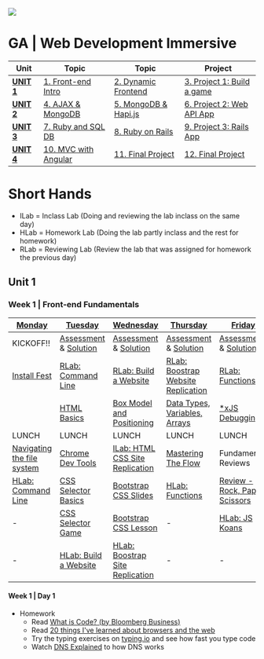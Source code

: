 ![](https://ga-dash.s3.amazonaws.com/production/assets/logo-9f88ae6c9c3871690e33280fcf557f33.png)
# GA | Web Development Immersive

| Unit                 | Topic                              | Topic                              | Project
|------------          |------------------------------------|------------------------------------|--------------------------------------
| **[UNIT 1](#unit1)** | [1. Front-end Intro](#week1)       | [2. Dynamic Frontend](#week2)      | [3. Project 1: Build a game](#week3)
| **[UNIT 2](#unit2)** | [4. AJAX & MongoDB](#week4)        | [5. MongoDB & Hapi.js](#week5)     | [6. Project 2: Web API App](#week6)
| **[UNIT 3](#unit3)** | [7. Ruby and SQL DB](#week7)       | [8. Ruby on Rails](#week8)         | [9. Project 3: Rails App](#week9)
| **[UNIT 4](#unit4)** | [10. MVC with Angular](#week10)    | [11. Final Project](#week11)       | [12. Final Project](#week12)

# Short Hands
- ILab = Inclass Lab (Doing and reviewing the lab inclass on the same day)
- HLab = Homework Lab (Doing the lab partly inclass and the rest for homework)
- RLab = Reviewing Lab (Review the lab that was assigned for homework the previous day)

<a name="unit1"></a>
## Unit 1

<a name="week1"></a>
### Week 1 | Front-end Fundamentals

| [Monday](#w1d1)                    | [Tuesday](#w1d2)                      | [Wednesday](#w1d3)                         | [Thursday](#w1d4)                          | [Friday](#w1d5)                        |
| ---------------------------------- | ------------------------------------- | ------------------------------------------ | ------------------------------------------ | -------------------------------------- |
| KICKOFF!!                          | [Assessment][1-2A] & [Solution][1-2Z] | [Assessment][1-3A] & [Solution][1-3Z]      | [Assessment][1-4A] & [Solution][1-4Z]      | [Assessment][1-5A] & [Solution][1-5Z]  |
| [Install Fest][1-1A]               | [RLab: Command Line][1-1C]            | [RLab: Build a Website][1-2F]              | [RLab: Boostrap Website Replication][1-3F] | [RLab: Functions][1-4E]                |
|                                    | [HTML Basics][1-2B]                   | [Box Model and Positioning][1-3B]          | [Data Types, Variables, Arrays][1-4C]      | [*xJS Debugging][1-5B]                 |
| LUNCH                              | LUNCH                                 | LUNCH                                      | LUNCH                                      | LUNCH                                  |
| [Navigating the file system][1-1B] | [Chrome Dev Tools][1-2C]              | [ILab: HTML CSS Site Replication][1-3C]    | [Mastering The Flow][1-4D]                 | Fundamental Reviews                    |
| [HLab: Command Line][1-1C]         | [CSS Selector Basics][1-2D]           | [Bootstrap CSS Slides][1-3D]               | [HLab: Functions][1-4E]                    | [Review - Rock, Paper, Scissors][1-5C] |
| -                                  | [CSS Selector Game][1-2E]             | [Bootstrap CSS Lesson][1-3E]               | -                                          | [HLab: JS Koans][1-5D]                 |
| -                                  | [HLab: Build a Website][1-2F]         | [HLab: Boostrap Site Replication][1-3F]    | -                                          | -                                      |

[1-1A]: 00-programming/install-fest/README.md                           "Install Fest"
[1-1B]: 01-workflow/navigating-the-file-system-lesson                   "Navigating the file system"
[1-1C]: https://github.com/wdi-hk-11/lab-command-line                   "HLab: Command line"

[1-2A]: 14-assessments/w01d2.md                                         "Assessment"
[1-2Z]: 14-assessments/w01d2-solution.md                                "Assessment Solution"
[1-2B]: 02-front-end-intro/html-basics-lesson                           "HTML Basics"
[1-2C]: 01-workflow/chrome-dev-tools-lesson                             "Chrome Dev Tools"
[1-2D]: 02-front-end-intro/css-selector-basics                          "CSS Selector Basics"
[1-2E]: http://flukeout.github.io                                       "CSS Selector Game"
[1-2F]: https://github.com/wdi-hk-11/lab-html-css-website               "HLab: Build a website Lab"

[1-3A]: 14-assessments/w01d3.md                                         "Assessment"
[1-3Z]: 14-assessments/w01d3-solution.html                              "Assessment Solution"
[1-3B]: 02-front-end-intro/css-box-model-and-positioning                "Box Model and Positioning"
[1-3C]: https://github.com/wdi-hk-11/lab-html-css-site-replication      "ILab: CSS Web Replication"
[1-3D]: 02-front-end-intro/css-bootstrap-lesson                         "Bootstrap CSS Lesson"
[1-3E]: https://presentations.generalassemb.ly/649ce6766e83f246e122     "Bootstrap CSS Slides"
[1-3F]: https://github.com/wdi-hk-11/lab-bootstrap-site-replication     "HLab: Bootstrap Web Replication"

[1-4A]: 14-assessments/w01d4.md                                         "Assessment"
[1-4Z]: 14-assessments/w01d4-solution.md                                "Assessment Solution"
[1-4C]: 00-programming/js-data-types-variables-and-arrays               "Data Types, Variables, Arrays"
[1-4D]: 00-programming/js-mastering-the-flow-lesson                     "Mastering The Flow"
[1-4E]: https://github.com/wdi-hk-11/lab-js-functions                   "HLabs: Functions"

[1-5A]: 14-assessments/w01d5.md                                         "Assessment"
[1-5Z]: 14-assessments/w01d5-solution.md                                "Assessment Solution"
[1-5B]: 00-programming/js-debugging-lesson                              "JS Debugging"
[1-5C]: 00-programming/js-fundamental-reviews/rock-paper-scissors.js    "Review - Rock, Paper, Scissors"
[1-5D]: https://github.com/wdi-hk-11/JavaScript-Koans                   "HLab: JS Koans"

#### Week 1 | Day 1
<a name="w1d1"></a>

- Homework
  - Read [What is Code? (by Bloomberg Business)](http://www.bloomberg.com/graphics/2015-paul-ford-what-is-code/)
  - Read [20 things I've learned about browsers and the web](http://www.20thingsilearned.com/en-US/home)
  - Try the typing exercises on [typing.io](https://www.typing.io/) and see how fast you type code
  - Watch [DNS Explained](https://www.youtube.com/watch?v=72snZctFFtA) to how DNS works
